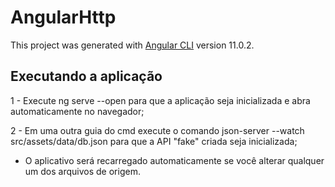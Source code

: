 # AngularHttp

This project was generated with [Angular CLI](https://github.com/angular/angular-cli) version 11.0.2.

## Executando a aplicação

1 - Execute ng serve --open para que a aplicação seja inicializada e abra automaticamente no navegador;

2 - Em uma outra guia do cmd execute o comando json-server --watch src/assets/data/db.json para que a API "fake" criada seja inicializada;

 - O aplicativo será recarregado automaticamente se você alterar qualquer um dos arquivos de origem.


